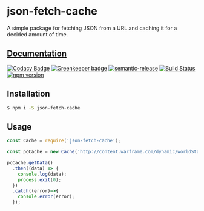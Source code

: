 # json-fetch-cache

A simple package for fetching JSON from a URL and caching it for a decided amount of time.

## [Documentation](http://matej.voboril.org/json-fetch-cache)

[![Codacy Badge](https://api.codacy.com/project/badge/Grade/d58ad0ff883b423aa8d6014931362032)](https://www.codacy.com/app/aliasfalse/json-fetch-cache?utm_source=github.com&amp;utm_medium=referral&amp;utm_content=aliasfalse/json-fetch-cache&amp;utm_campaign=Badge_Grade) [![Greenkeeper badge](https://badges.greenkeeper.io/TobiTenno/json-fetch-cache.svg)](https://greenkeeper.io/)
[![semantic-release](https://img.shields.io/badge/%20%20%F0%9F%93%A6%F0%9F%9A%80-semantic--release-e10079.svg)](https://github.com/semantic-release/semantic-release)
[![Build Status](https://travis-ci.com/TobiTenno/json-fetch-cache.svg?branch=master)](https://travis-ci.com/TobiTenno/json-fetch-cache)
[![npm version](https://badge.fury.io/js/json-fetch-cache.svg)](https://badge.fury.io/js/json-fetch-cache)

## Installation
```bash
$ npm i -S json-fetch-cache
```

## Usage
```js
const Cache = require('json-fetch-cache');

const pcCache = new Cache('http://content.warframe.com/dynamic/worldState.php', 10000);

pcCache.getData()
  .then((data) => {
    console.log(data);
    process.exit(0);
  })
  .catch((error)=>{
    console.error(error);
  });
```
